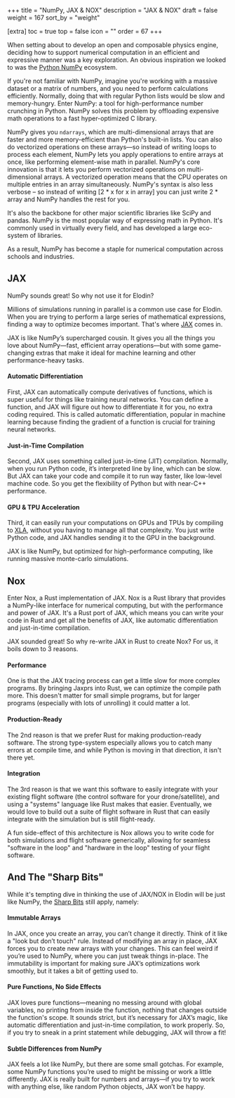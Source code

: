 +++
title = "NumPy, JAX & NOX"
description = "JAX & NOX"
draft = false
weight = 167
sort_by = "weight"

[extra]
toc = true
top = false
icon = ""
order = 67
+++

When setting about to develop an open and composable physics engine, deciding how to support numerical computation in an efficient and
expressive manner was a key exploration. An obvious inspiration we looked to was the [Python NumPy](https://numpy.org/) ecosystem.

If you're not familiar with NumPy, imagine you're working with a massive dataset or a matrix of numbers, and you need to perform calculations
efficiently. Normally, doing that with regular Python lists would be slow and memory-hungry. Enter NumPy: a tool
for high-performance number crunching in Python. NumPy solves this problem by offloading expensive math operations to a fast hyper-optimized C library.

NumPy gives you `ndarrays`, which are multi-dimensional arrays that are faster and more memory-efficient than Python's built-in lists. You can
also do vectorized operations on these arrays—so instead of writing loops to process each element, NumPy lets you apply operations to entire
arrays at once, like performing element-wise math in parallel. NumPy's core innovation is that it lets you perform vectorized operations on
multi-dimensional arrays. A vectorized operation means that the CPU operates on multiple entries in an array simultaneously. NumPy's syntax
is also less verbose – so instead of writing [2 * x for x in array] you can just write 2 * array and NumPy handles the rest for you.

It's also the backbone for other major scientific libraries like SciPy and pandas. NumPy is the most popular way of expressing math in
Python. It's commonly used in virtually every field, and has developed a large eco-system of libraries.

As a result, NumPy has become a staple for numerical computation across schools and industries.

## JAX

NumPy sounds great! So why not use it for Elodin?

Millions of simulations running in parallel is a common use case for Elodin. When you are trying to perform a large series of mathematical
expressions, finding a way to optimize becomes important. That's where [JAX](https://jax.readthedocs.io/en/latest/) comes in.

JAX is like NumPy’s supercharged cousin. It gives you all the things you love about NumPy—fast, efficient array operations—but with some
game-changing extras that make it ideal for machine learning and other performance-heavy tasks.

#### Automatic Differentiation

First, JAX can automatically compute derivatives of functions, which is super useful for things like training neural networks. You can
define a function, and JAX will figure out how to differentiate it for you, no extra coding required. This is called automatic differentiation,
popular in machine learning because finding the gradient of a function is crucial for training neural networks.

#### Just-in-Time Compilation

Second, JAX uses something called just-in-time (JIT) compilation. Normally, when you run Python code, it’s interpreted line by line,
which can be slow. But JAX can take your code and compile it to run way faster, like low-level machine code. So you get the flexibility of
Python but with near-C++ performance.

#### GPU & TPU Acceleration

Third, it can easily run your computations on GPUs and TPUs by compiling to [XLA](https://openxla.org/xla), without you having to manage
all that complexity. You just write Python code, and JAX handles sending it to the GPU in the background.

JAX is like NumPy, but optimized for high-performance computing, like running massive monte-carlo simulations.


## Nox

Enter Nox, a Rust implementation of JAX. Nox is a Rust library that provides a NumPy-like interface for numerical computing, but with the
performance and power of JAX. It's a Rust port of JAX, which means you can write your code in Rust and get all the benefits of JAX, like
automatic differentiation and just-in-time compilation.

JAX sounded great! So why re-write JAX in Rust to create Nox? For us, it boils down to 3 reasons.

#### Performance

One is that the JAX tracing process can get a little slow for more complex programs. By bringing Jaxprs into Rust, we can optimize the
compile path more. This doesn't matter for small simple programs, but for larger programs (especially with lots of unrolling) it could matter a lot.

#### Production-Ready

The 2nd reason is that we prefer Rust for making production-ready software. The strong type-system especially allows you to catch many errors
at compile time, and while Python is moving in that direction, it isn't there yet.

#### Integration

The 3rd reason is that we want this software to easily integrate with your existing flight software (the control software for your drone/satellite),
and using a "systems" language like Rust makes that easier. Eventually, we would love to build out a suite of flight software in Rust that can easily
integrate with the simulation but is still flight-ready.

A fun side-effect of this architecture is Nox allows you to write code for both simulations and flight software generically, allowing for seamless
"software in the loop" and "hardware in the loop" testing of your flight software.

## And The "Sharp Bits"

While it's tempting dive in thinking the use of JAX/NOX in Elodin will be just like NumPy, the
[Sharp Bits](https://jax.readthedocs.io/en/latest/notebooks/Common_Gotchas_in_JAX.html) still apply, namely:

#### Immutable Arrays
In JAX, once you create an array, you can’t change it directly. Think of it like a "look but don’t touch" rule. Instead of modifying an
array in place, JAX forces you to create new arrays with your changes. This can feel weird if you’re used to NumPy, where you can just tweak
things in-place. The immutability is important for making sure JAX’s optimizations work smoothly, but it takes a bit of getting used to.

#### Pure Functions, No Side Effects
JAX loves pure functions—meaning no messing around with global variables, no printing from inside the function, nothing that changes outside
the function's scope. It sounds strict, but it’s necessary for JAX’s magic, like automatic differentiation and just-in-time compilation, to
work properly. So, if you try to sneak in a print statement while debugging, JAX will throw a fit!

#### Subtle Differences from NumPy
JAX feels a lot like NumPy, but there are some small gotchas. For example, some NumPy functions you’re used to might be missing or work a
little differently. JAX is really built for numbers and arrays—if you try to work with anything else, like random Python objects, JAX won’t be happy.
